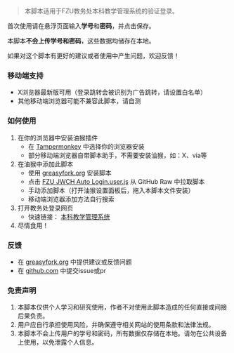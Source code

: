 >本脚本适用于FZU教务处本科教学管理系统的验证登录。

首次使用请在悬浮页面输入**学号**和**密码**，并点击保存。

本脚本**不会上传学号和密码**，这些数据均储存在本地。

如果对这个脚本有更好的建议或者使用中产生问题，欢迎反馈！

### 移动端支持

- X浏览器最新版可用（登录跳转会被识别为广告跳转，请设置白名单）
- 其他移动端浏览器可能不兼容此脚本，请自测

### 如何使用

1. 在你的浏览器中安装油猴插件
   - 在 [Tampermonkey](https://www.tampermonkey.net/index.php) 中选择你的浏览器安装
   - 部分移动端浏览器自带脚本助手，不需要安装油猴，如：X、via等
2. 在油猴中添加此脚本
   - 使用 [greasyfork.org](https://greasyfork.org/zh-CN/scripts/526970-fzu-jwch-auto-login) 安装脚本
   - 点击 [FZU JWCH Auto Login.user.js](https://github.com/west2-online/FZU-JWCH-Auto-Login/raw/refs/heads/main/FZU%20JWCH%20Auto%20Login.user.js) 从 GitHub Raw 中拉取脚本
   - 手动添加脚本（打开油猴设置面板后，拖入本脚本文件安装）
   - 移动端浏览器添加方法自行搜索
3. 打开教务处登录网页
   - 快速链接： [本科教学管理系统](https://jwch.fzu.edu.cn/login.htm)
4. 尽情食用！

### 反馈

- 在 [greasyfork.org](https://greasyfork.org/zh-CN/scripts/526970-fzu-jwch-auto-login/feedback) 中提供建议或反馈问题
- 在 [github.com](https://github.com/west2-online/FZU-JWCH-Auto-Login) 中提交issue或pr

### 免责声明

1. 本脚本仅供个人学习和研究使用，作者不对使用此脚本造成的任何直接或间接后果负责。
2. 用户应自行承担使用风险，并确保遵守相关网站的使用条款和法律法规。
3. 本脚本不会上传用户的学号和密码，所有数据仅存储在本地。请勿在公共设备上使用，以免泄露个人信息。
